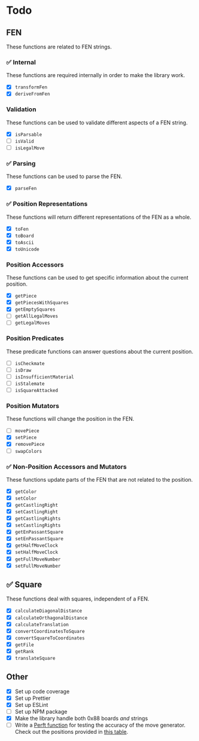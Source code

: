 # Todo

## FEN

These functions are related to FEN strings.

### ✅ Internal

These functions are required internally in order to make the library work.

- [x] `transformFen`
- [x] `deriveFromFen`

### Validation

These functions can be used to validate different aspects of a FEN string.

- [x] `isParsable`
- [ ] `isValid`
- [ ] `isLegalMove`

### ✅ Parsing

These functions can be used to parse the FEN.

- [x] `parseFen`

### ✅ Position Representations

These functions will return different representations of the FEN as a whole.

- [x] `toFen`
- [x] `toBoard`
- [x] `toAscii`
- [x] `toUnicode`

### Position Accessors

These functions can be used to get specific information about the current position.

- [x] `getPiece`
- [x] `getPiecesWithSquares`
- [x] `getEmptySquares`
- [ ] `getAllLegalMoves`
- [ ] `getLegalMoves`

### Position Predicates

These predicate functions can answer questions about the current position.

- [ ] `isCheckmate`
- [ ] `isDraw`
- [ ] `isInsufficientMaterial`
- [ ] `isStalemate`
- [ ] `isSquareAttacked`

### Position Mutators

These functions will change the position in the FEN.

- [ ] `movePiece`
- [x] `setPiece`
- [x] `removePiece`
- [ ] `swapColors`

### ✅ Non-Position Accessors and Mutators

These functions update parts of the FEN that are not related to the position.

- [x] `getColor`
- [x] `setColor`
- [x] `getCastlingRight`
- [x] `setCastlingRight`
- [x] `getCastlingRights`
- [x] `setCastlingRights`
- [x] `getEnPassantSquare`
- [x] `setEnPassantSquare`
- [x] `getHalfMoveClock`
- [x] `setHalfMoveClock`
- [x] `getFullMoveNumber`
- [x] `setFullMoveNumber`

## ✅ Square

These functions deal with squares, independent of a FEN.

- [x] `calculateDiagonalDistance`
- [x] `calculateOrthagonalDistance`
- [x] `calculateTranslation`
- [x] `convertCoordinatesToSquare`
- [x] `convertSquareToCoordinates`
- [x] `getFile`
- [x] `getRank`
- [x] `translateSquare`

## Other

- [x] Set up code coverage
- [x] Set up Prettier
- [x] Set up ESLint
- [ ] Set up NPM package
- [x] Make the library handle both 0x88 boards _and_ strings
- [ ] Write a [Perft function](https://www.chessprogramming.org/Move_Generation#Debugging) for
      testing the accuracy of the move generator. Check out the positions provided in
      [this table](https://www.chessprogramming.org/Move_Generation#Debugging).
